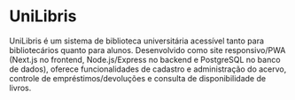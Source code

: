 # UniLibris
UniLibris é um sistema de biblioteca universitária acessível tanto para bibliotecários quanto para alunos. Desenvolvido como site responsivo/PWA (Next.js no frontend, Node.js/Express no backend e PostgreSQL no banco de dados), oferece funcionalidades de cadastro e administração do acervo, controle de empréstimos/devoluções e consulta de disponibilidade de livros.
